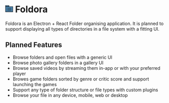 # <img width="24px" src="./deskIcon.png"></img> Foldora

Foldora is an Electron + React Folder organising application. It is planned to support displaying all types of directories in a file system with a fitting UI.

## Planned Features

- Browse folders and open files with a generic UI
- Browse photo gallery folders in a gallery UI
- Browse saved videos by streaming them in-app or with your preferred player
- Browes game folders sorted by genre or critic score and support launching the games
- Support any type of folder structure or file types with custom plugins
- Browse your file in any device, mobile, web or desktop
